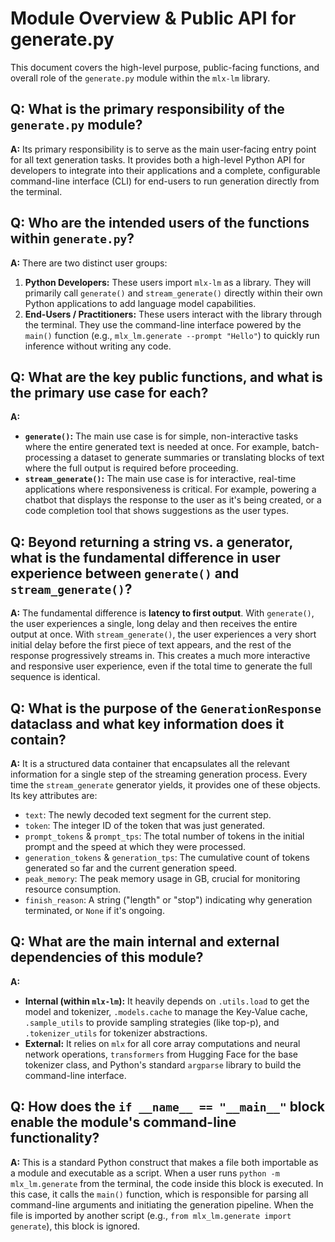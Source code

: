 # Module Overview & Public API for generate.py

This document covers the high-level purpose, public-facing functions, and overall role of the `generate.py` module within the `mlx-lm` library.

## Q: What is the primary responsibility of the `generate.py` module?

**A:** Its primary responsibility is to serve as the main user-facing entry point for all text generation tasks. It provides both a high-level Python API for developers to integrate into their applications and a complete, configurable command-line interface (CLI) for end-users to run generation directly from the terminal.

## Q: Who are the intended users of the functions within `generate.py`?

**A:** There are two distinct user groups:
1.  **Python Developers:** These users import `mlx-lm` as a library. They will primarily call `generate()` and `stream_generate()` directly within their own Python applications to add language model capabilities.
2.  **End-Users / Practitioners:** These users interact with the library through the terminal. They use the command-line interface powered by the `main()` function (e.g., `mlx_lm.generate --prompt "Hello"`) to quickly run inference without writing any code.

## Q: What are the key public functions, and what is the primary use case for each?

**A:**
* **`generate()`:** The main use case is for simple, non-interactive tasks where the entire generated text is needed at once. For example, batch-processing a dataset to generate summaries or translating blocks of text where the full output is required before proceeding.
* **`stream_generate()`:** The main use case is for interactive, real-time applications where responsiveness is critical. For example, powering a chatbot that displays the response to the user as it's being created, or a code completion tool that shows suggestions as the user types.

## Q: Beyond returning a string vs. a generator, what is the fundamental difference in user experience between `generate()` and `stream_generate()`?

**A:** The fundamental difference is **latency to first output**. With `generate()`, the user experiences a single, long delay and then receives the entire output at once. With `stream_generate()`, the user experiences a very short initial delay before the first piece of text appears, and the rest of the response progressively streams in. This creates a much more interactive and responsive user experience, even if the total time to generate the full sequence is identical.

## Q: What is the purpose of the `GenerationResponse` dataclass and what key information does it contain?

**A:** It is a structured data container that encapsulates all the relevant information for a single step of the streaming generation process. Every time the `stream_generate` generator yields, it provides one of these objects. Its key attributes are:
* `text`: The newly decoded text segment for the current step.
* `token`: The integer ID of the token that was just generated.
* `prompt_tokens` & `prompt_tps`: The total number of tokens in the initial prompt and the speed at which they were processed.
* `generation_tokens` & `generation_tps`: The cumulative count of tokens generated so far and the current generation speed.
* `peak_memory`: The peak memory usage in GB, crucial for monitoring resource consumption.
* `finish_reason`: A string ("length" or "stop") indicating why generation terminated, or `None` if it's ongoing.

## Q: What are the main internal and external dependencies of this module?

**A:**
* **Internal (within `mlx-lm`):** It heavily depends on `.utils.load` to get the model and tokenizer, `.models.cache` to manage the Key-Value cache, `.sample_utils` to provide sampling strategies (like top-p), and `.tokenizer_utils` for tokenizer abstractions.
* **External:** It relies on `mlx` for all core array computations and neural network operations, `transformers` from Hugging Face for the base tokenizer class, and Python's standard `argparse` library to build the command-line interface.

## Q: How does the `if __name__ == "__main__"` block enable the module's command-line functionality?

**A:** This is a standard Python construct that makes a file both importable as a module and executable as a script. When a user runs `python -m mlx_lm.generate` from the terminal, the code inside this block is executed. In this case, it calls the `main()` function, which is responsible for parsing all command-line arguments and initiating the generation pipeline. When the file is imported by another script (e.g., `from mlx_lm.generate import generate`), this block is ignored.
